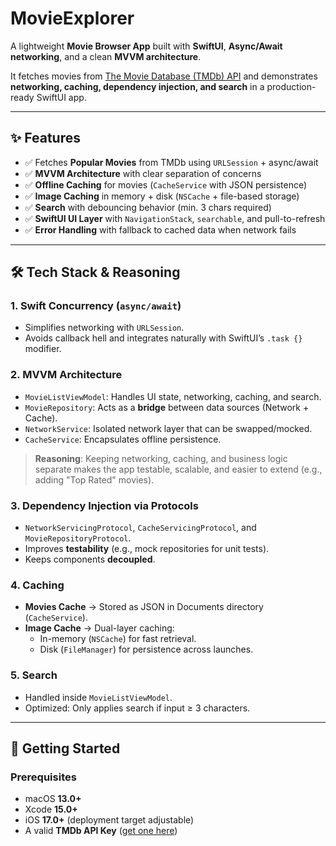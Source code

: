 # MovieExplorer
A lightweight **Movie Browser App** built with **SwiftUI**, **Async/Await networking**, and a clean **MVVM architecture**.  

It fetches movies from [The Movie Database (TMDb) API](https://developer.themoviedb.org/) and demonstrates **networking, caching, dependency injection, and search** in a production-ready SwiftUI app.

---

## ✨ Features
- ✅ Fetches **Popular Movies** from TMDb using `URLSession` + async/await  
- ✅ **MVVM Architecture** with clear separation of concerns  
- ✅ **Offline Caching** for movies (`CacheService` with JSON persistence)  
- ✅ **Image Caching** in memory + disk (`NSCache` + file-based storage)  
- ✅ **Search** with debouncing behavior (min. 3 chars required)  
- ✅ **SwiftUI UI Layer** with `NavigationStack`, `searchable`, and pull-to-refresh  
- ✅ **Error Handling** with fallback to cached data when network fails  

---

## 🛠️ Tech Stack & Reasoning

### 1. **Swift Concurrency (`async/await`)**
- Simplifies networking with `URLSession`.
- Avoids callback hell and integrates naturally with SwiftUI’s `.task {}` modifier.

### 2. **MVVM Architecture**
- `MovieListViewModel`: Handles UI state, networking, caching, and search.
- `MovieRepository`: Acts as a **bridge** between data sources (Network + Cache).
- `NetworkService`: Isolated network layer that can be swapped/mocked.
- `CacheService`: Encapsulates offline persistence.

> **Reasoning**: Keeping networking, caching, and business logic separate makes the app testable, scalable, and easier to extend (e.g., adding "Top Rated" movies).

### 3. **Dependency Injection via Protocols**
- `NetworkServicingProtocol`, `CacheServicingProtocol`, and `MovieRepositoryProtocol`.
- Improves **testability** (e.g., mock repositories for unit tests).
- Keeps components **decoupled**.

### 4. **Caching**
- **Movies Cache** → Stored as JSON in Documents directory (`CacheService`).
- **Image Cache** → Dual-layer caching:
  - In-memory (`NSCache`) for fast retrieval.
  - Disk (`FileManager`) for persistence across launches.

### 5. **Search**
- Handled inside `MovieListViewModel`.
- Optimized: Only applies search if input ≥ 3 characters.

---

## 🚀 Getting Started

### Prerequisites
- macOS **13.0+**
- Xcode **15.0+**
- iOS **17.0+** (deployment target adjustable)
- A valid **TMDb API Key** ([get one here](https://developer.themoviedb.org/))
